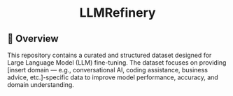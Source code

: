 <h1 align="center">LLMRefinery</h1>

## 📜 Overview
This repository contains a curated and structured dataset designed for Large Language Model (LLM) fine-tuning. The dataset focuses on providing [insert domain — e.g., conversational AI, coding assistance, business advice, etc.]-specific data to improve model performance, accuracy, and domain understanding.
